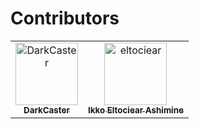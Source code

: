 # Contributors

<!-- readme: contributors -start -->
<table>
	<tbody>
		<tr>
            <td align="center">
                <a href="https://github.com/DarkCaster">
                    <img src="https://avatars.githubusercontent.com/u/9012672?v=4" width="100;" alt="DarkCaster"/>
                    <br />
                    <sub><b>DarkCaster</b></sub>
                </a>
            </td>
            <td align="center">
                <a href="https://github.com/eltociear">
                    <img src="https://avatars.githubusercontent.com/u/22633385?v=4" width="100;" alt="eltociear"/>
                    <br />
                    <sub><b>Ikko Eltociear Ashimine</b></sub>
                </a>
            </td>
		</tr>
	<tbody>
</table>
<!-- readme: contributors -end -->
